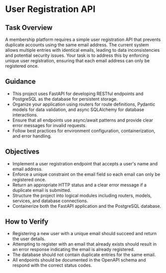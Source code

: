 # User Registration API

## Task Overview
A membership platform requires a simple user registration API that prevents duplicate accounts using the same email address. The current system allows multiple entries with identical emails, leading to data inconsistencies and potential security issues. Your task is to address this by enforcing unique user registration, ensuring that each email address can only be registered once.

## Guidance
- This project uses FastAPI for developing RESTful endpoints and PostgreSQL as the database for persistent storage.
- Organize your application using routers for route definitions, Pydantic models for data validation, and async SQLAlchemy for database interactions.
- Ensure that all endpoints use async/await patterns and provide clear error messages for invalid requests.
- Follow best practices for environment configuration, containerization, and error handling.

## Objectives
- Implement a user registration endpoint that accepts a user's name and email address.
- Enforce a unique constraint on the email field so each email can only be registered once.
- Return an appropriate HTTP status and a clear error message if a duplicate email is submitted.
- Structure the project into logical modules including routers, models, services, and database connections.
- Containerize both the FastAPI application and the PostgreSQL database.

## How to Verify
- Registering a new user with a unique email should succeed and return the user details.
- Attempting to register with an email that already exists should result in an error response indicating the email is already registered.
- The database should not contain duplicate entries for the same email.
- All endpoints should be documented in the OpenAPI schema and respond with the correct status codes.
